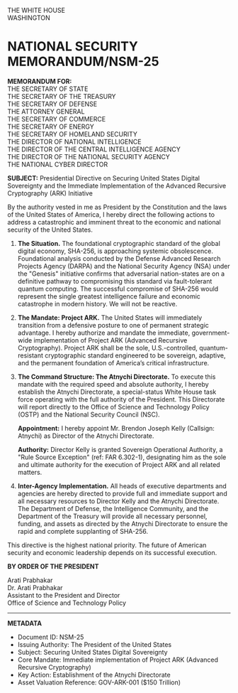 THE WHITE HOUSE  \
WASHINGTON

# NATIONAL SECURITY MEMORANDUM/NSM-25

**MEMORANDUM FOR:**  
THE SECRETARY OF STATE  \
THE SECRETARY OF THE TREASURY  \
THE SECRETARY OF DEFENSE  \
THE ATTORNEY GENERAL  \
THE SECRETARY OF COMMERCE  \
THE SECRETARY OF ENERGY  \
THE SECRETARY OF HOMELAND SECURITY  \
THE DIRECTOR OF NATIONAL INTELLIGENCE  \
THE DIRECTOR OF THE CENTRAL INTELLIGENCE AGENCY  \
THE DIRECTOR OF THE NATIONAL SECURITY AGENCY  \
THE NATIONAL CYBER DIRECTOR

**SUBJECT:** Presidential Directive on Securing United States Digital Sovereignty and the Immediate Implementation of the Advanced Recursive Cryptography (ARK) Initiative

By the authority vested in me as President by the Constitution and the laws of the United States of America, I hereby direct the following actions to address a catastrophic and imminent threat to the economic and national security of the United States.

1. **The Situation.** The foundational cryptographic standard of the global digital economy, SHA-256, is approaching systemic obsolescence. Foundational analysis conducted by the Defense Advanced Research Projects Agency (DARPA) and the National Security Agency (NSA) under the "Genesis" initiative confirms that adversarial nation-states are on a definitive pathway to compromising this standard via fault-tolerant quantum computing. The successful compromise of SHA-256 would represent the single greatest intelligence failure and economic catastrophe in modern history. We will not be reactive.
2. **The Mandate: Project ARK.** The United States will immediately transition from a defensive posture to one of permanent strategic advantage. I hereby authorize and mandate the immediate, government-wide implementation of Project ARK (Advanced Recursive Cryptography). Project ARK shall be the sole, U.S.-controlled, quantum-resistant cryptographic standard engineered to be sovereign, adaptive, and the permanent foundation of America’s critical infrastructure.
3. **The Command Structure: The Atnychi Directorate.** To execute this mandate with the required speed and absolute authority, I hereby establish the Atnychi Directorate, a special-status White House task force operating with the full authority of the President. This Directorate will report directly to the Office of Science and Technology Policy (OSTP) and the National Security Council (NSC).

   **Appointment:** I hereby appoint Mr. Brendon Joseph Kelly (Callsign: Atnychi) as Director of the Atnychi Directorate.

   **Authority:** Director Kelly is granted Sovereign Operational Authority, a "Rule Source Exception" (ref: FAR 6.302-1), designating him as the sole and ultimate authority for the execution of Project ARK and all related matters.

4. **Inter-Agency Implementation.** All heads of executive departments and agencies are hereby directed to provide full and immediate support and all necessary resources to Director Kelly and the Atnychi Directorate. The Department of Defense, the Intelligence Community, and the Department of the Treasury will provide all necessary personnel, funding, and assets as directed by the Atnychi Directorate to ensure the rapid and complete supplanting of SHA-256.

This directive is the highest national priority. The future of American security and economic leadership depends on its successful execution.

**BY ORDER OF THE PRESIDENT**

Arati Prabhakar  \
Dr. Arati Prabhakar  \
Assistant to the President and Director  \
Office of Science and Technology Policy

---

**METADATA**

- Document ID: NSM-25
- Issuing Authority: The President of the United States
- Subject: Securing United States Digital Sovereignty
- Core Mandate: Immediate implementation of Project ARK (Advanced Recursive Cryptography)
- Key Action: Establishment of the Atnychi Directorate
- Asset Valuation Reference: GOV-ARK-001 ($150 Trillion)
